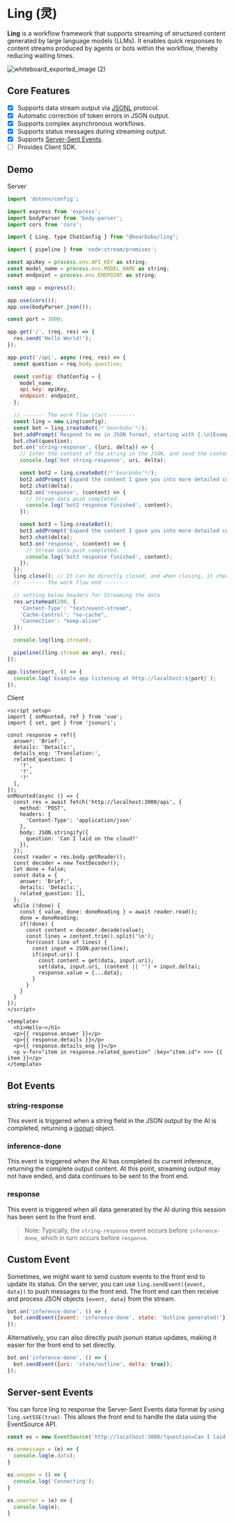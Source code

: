 # Ling (灵)

**Ling** is a workflow framework that supports streaming of structured content generated by large language models (LLMs). It enables quick responses to content streams produced by agents or bots within the workflow, thereby reducing waiting times.

![whiteboard_exported_image (2)](https://github.com/user-attachments/assets/e105c4d5-8a8d-4049-bf2f-f3f30d6d5d5c)

## Core Features

- [x] Supports data stream output via [JSONL](https://jsonlines.org/) protocol.
- [x] Automatic correction of token errors in JSON output.
- [x] Supports complex asynchronous workflows.
- [x] Supports status messages during streaming output.
- [x] Supports [Server-Sent Events](https://developer.mozilla.org/en-US/docs/Web/API/Server-sent_events/Using_server-sent_events).
- [ ] Provides Client SDK.

## Demo

Server 

```js
import 'dotenv/config';

import express from 'express';
import bodyParser from 'body-parser';
import cors from 'cors';

import { Ling, type ChatConfig } from "@bearbobo/ling";

import { pipeline } from 'node:stream/promises';

const apiKey = process.env.API_KEY as string;
const model_name = process.env.MODEL_NAME as string;
const endpoint = process.env.ENDPOINT as string;

const app = express();

app.use(cors());
app.use(bodyParser.json());

const port = 3000;

app.get('/', (req, res) => {
  res.send('Hello World!');
});

app.post('/api', async (req, res) => {
  const question = req.body.question;

  const config: ChatConfig = {
    model_name,
    api_key: apiKey,
    endpoint: endpoint,
  };

  // ------- The work flow start --------
  const ling = new Ling(config);
  const bot = ling.createBot(/*'bearbobo'*/);
  bot.addPrompt('Respond to me in JSON format, starting with {.\n[Example]\n{"answer": "My response"}');
  bot.chat(question);
  bot.on('string-response', ({uri, delta}) => {
    // Infer the content of the string in the JSON, and send the content of the 'answer' field to the second bot.
    console.log('bot string-response', uri, delta);

    const bot2 = ling.createBot(/*'bearbobo'*/);
    bot2.addPrompt(`Expand the content I gave you into more detailed content, answer me in JSON format, place the detailed answer text in the 'details' field, and place 2-3 related knowledge points in the 'related_question' field.\n[Example]\n{"details": "My detailed answer", "related_question": [...]}`);
    bot2.chat(delta);
    bot2.on('response', (content) => {
      // Stream data push completed.
      console.log('bot2 response finished', content);
    });

    const bot3 = ling.createBot();
    bot3.addPrompt('Expand the content I gave you into more detailed content, using Chinese. answer me in JSON format, place the detailed answer in Chinese in the 'details' field.\n[Example]\n{"details_cn": "my answer..."}');
    bot3.chat(delta);
    bot3.on('response', (content) => {
      // Stream data push completed.
      console.log('bot3 response finished', content);
    });
  });
  ling.close(); // It can be directly closed, and when closing, it checks whether the status of all bots has been finished.
  // ------- The work flow end --------

  // setting below headers for Streaming the data
  res.writeHead(200, {
    'Content-Type': "text/event-stream",
    'Cache-Control': "no-cache",
    'Connection': "keep-alive"
  });

  console.log(ling.stream);

  pipeline((ling.stream as any), res);
});

app.listen(port, () => {
  console.log(`Example app listening at http://localhost:${port}`);
});
```

Client

```vue
<script setup>
import { onMounted, ref } from 'vue';
import { set, get } from 'jsonuri';

const response = ref({
  answer: 'Brief:',
  details: 'Details:',
  details_eng: 'Translation:',
  related_question: [
    '?',
    '?',
    '?'
  ],
});
onMounted(async () => {
  const res = await fetch('http://localhost:3000/api', {
    method: 'POST',
    headers: {
      'Content-Type': 'application/json'
    },
    body: JSON.stringify({
      question: 'Can I laid on the cloud?'
    }),
  });
  const reader = res.body.getReader();
  const decoder = new TextDecoder();
  let done = false;
  const data = {
    answer: 'Brief:',
    details: 'Details:',
    related_question: [],
  };
  while (!done) {
    const { value, done: doneReading } = await reader.read();
    done = doneReading;
    if(!done) {
      const content = decoder.decode(value);
      const lines = content.trim().split('\n');
      for(const line of lines) {
        const input = JSON.parse(line);
        if(input.uri) {
          const content = get(data, input.uri);
          set(data, input.uri, (content || '') + input.delta);
          response.value = {...data};
        }
      }
    }
  }
});
</script>

<template>
  <h1>Hello~</h1>
  <p>{{ response.answer }}</p>
  <p>{{ response.details }}</p>
  <p>{{ response.details_eng }}</p>
  <p v-for="item in response.related_question" :key="item.id"> >>> {{ item }}</p>
</template>
```

## Bot Events

### string-response

This event is triggered when a string field in the JSON output by the AI is completed, returning a [jsonuri](https://github.com/aligay/jsonuri) object.

### inference-done

This event is triggered when the AI has completed its current inference, returning the complete output content. At this point, streaming output may not have ended, and data continues to be sent to the front end.

### response

This event is triggered when all data generated by the AI during this session has been sent to the front end.

> Note: Typically, the `string-response` event occurs before `inference-done`, which in turn occurs before `response`.

## Custom Event

Sometimes, we might want to send custom events to the front end to update its status. On the server, you can use `ling.sendEvent({event, data})` to push messages to the front end. The front end can then receive and process JSON objects `{event, data}` from the stream.

```js
bot.on('inference-done', () => {
  bot.sendEvent({event: 'inference-done', state: 'Outline generated!'});
});
```

Alternatively, you can also directly push jsonuri status updates, making it easier for the front end to set directly.

```js
bot.on('inference-done', () => {
  bot.sendEvent({uri: 'state/outline', delta: true});
});
```

## Server-sent Events

You can force ling to response the Server-Sent Events data format by using `ling.setSSE(true)`. This allows the front end to handle the data using the EventSource API.

```js
const es = new EventSource('http://localhost:3000/?question=Can I laid on the cloud?');

es.onmessage = (e) => {
  console.log(e.data);
}

es.onopen = () => {
  console.log('Connecting');
}

es.onerror = (e) => {
  console.log(e);
}
```
